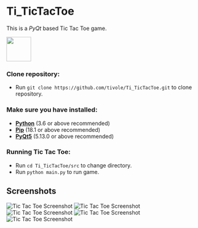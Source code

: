 # Ti_TicTacToe
This is a <i>PyQt</i> based Tic Tac Toe game.

<img src="src/img/icon.png" width="64px" height="64px" />

### Clone repository:
* Run `git clone https://github.com/tivole/Ti_TicTacToe.git` to clone repository.

### Make sure you have installed:
* <b><a href="https://www.python.org/">Python</a></b> (3.6 or above recommended)
* <b><a href="https://pypi.org/project/pip/">Pip</a></b> (18.1 or above recommended)
* <b><a href="https://pypi.org/project/PyQt5/">PyQt5</a></b> (5.13.0 or above recommended)

### Running Tic Tac Toe:
* Run `cd Ti_TicTacToe/src` to change directory.
* Run `python main.py` to run game.

## Screenshots
![Tic Tac Toe Screenshot](screenshots/tictactoe_1.png)
![Tic Tac Toe Screenshot](screenshots/tictactoe_2.png)
![Tic Tac Toe Screenshot](screenshots/tictactoe_3.png)
![Tic Tac Toe Screenshot](screenshots/tictactoe_4.png)
![Tic Tac Toe Screenshot](screenshots/tictactoe_5.png)